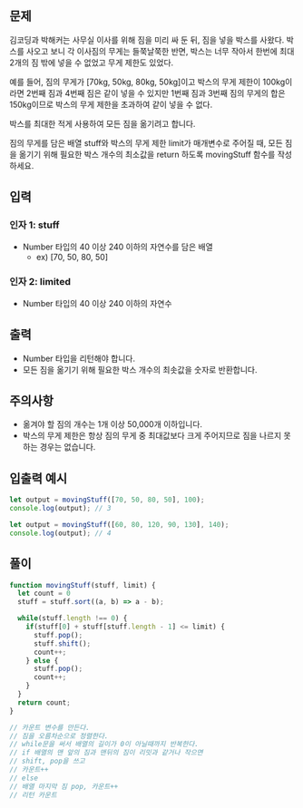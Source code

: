 ## 문제
김코딩과 박해커는 사무실 이사를 위해 짐을 미리 싸 둔 뒤, 짐을 넣을 박스를 사왔다. 박스를 사오고 보니 각 이사짐의 무게는 들쭉날쭉한 반면, 박스는 너무 작아서 한번에 최대 2개의 짐 밖에 넣을 수 없었고 무게 제한도 있었다.

예를 들어, 짐의 무게가 [70kg, 50kg, 80kg, 50kg]이고 박스의 무게 제한이 100kg이라면 2번째 짐과 4번째 짐은 같이 넣을 수 있지만 1번째 짐과 3번째 짐의 무게의 합은 150kg이므로 박스의 무게 제한을 초과하여 같이 넣을 수 없다.

박스를 최대한 적게 사용하여 모든 짐을 옮기려고 합니다.

짐의 무게를 담은 배열 stuff와 박스의 무게 제한 limit가 매개변수로 주어질 때, 모든 짐을 옮기기 위해 필요한 박스 개수의 최소값을 return 하도록 movingStuff 함수를 작성하세요.

## 입력
### 인자 1: stuff
- Number 타입의 40 이상 240 이하의 자연수를 담은 배열
  - ex) [70, 50, 80, 50]
### 인자 2: limited
- Number 타입의 40 이상 240 이하의 자연수
## 출력
- Number 타입을 리턴해야 합니다.
- 모든 짐을 옮기기 위해 필요한 박스 개수의 최솟값을 숫자로 반환합니다.   
## 주의사항
- 옮겨야 할 짐의 개수는 1개 이상 50,000개 이하입니다.
- 박스의 무게 제한은 항상 짐의 무게 중 최대값보다 크게 주어지므로 짐을 나르지 못하는 경우는 없습니다.   
## 입출력 예시
```javascript
let output = movingStuff([70, 50, 80, 50], 100);
console.log(output); // 3

let output = movingStuff([60, 80, 120, 90, 130], 140);
console.log(output); // 4
```
## 풀이
```javascript
function movingStuff(stuff, limit) {
  let count = 0
  stuff = stuff.sort((a, b) => a - b);

  while(stuff.length !== 0) {
    if(stuff[0] + stuff[stuff.length - 1] <= limit) {
      stuff.pop();
      stuff.shift();
      count++;
    } else {
      stuff.pop();
      count++;
    }
  }
  return count;
}

// 카운트 변수를 만든다.
// 짐을 오름차순으로 정렬한다.
// while문을 써서 배열의 길이가 0이 아닐때까지 반복한다.
// if 배열의 맨 앞의 짐과 맨뒤의 짐이 리밋과 같거나 작으면
// shift, pop을 쓰고
// 카운트++
// else
// 배열 마지막 짐 pop, 카운트++
// 리턴 카운트
```
